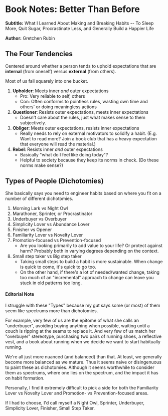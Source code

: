 # Book Notes: Better Than Before

**Subtitle:** What I Learned About Making and Breaking Habits -- To Sleep More, Quit Sugar, Procrastinate Less, and Generally Build a Happier Life

**Author:** Gretchen Rubin

## The Four Tendencies

Centered around whether a person tends to uphold expectations that are **internal** (from oneself) versus **external** (from others).

Most of us fall squarely into one bucket.

1. **Upholder**: Meets inner *and* outer expectations
    - Pro: Very reliable to self, others
    - Con: Often conforms to pointless rules, wasting own time and others' or doing meaningless actions
2. **Questioner**: Resists outer expectations, meets inner expectations
    - Doesn't care about the rules, just what makes sense to them subjectively.
3. **Obliger**: Meets outer expectations, resists inner expectations
    - Really needs to rely on external motivators to solidify a habit. (E.g. Want to read more? Join a book club that has a heavy expectation that everyone will read the material.)
4. **Rebel**: Resists inner *and* outer expectations
    - Basically "what do I feel like doing today"?
    - Helpful to society because they keep its norms in check. (Do these norms make sense?)

## Types of People (Dichotomies)

She basically says you need to engineer habits based on where you fit on a number of different dichotomies.

1. Morning Lark vs Night Owl
2. Marathoner, Sprinter, or Procrastinator
3. Underbuyer vs Overbuyer
4. Simplicity Lover vs Abundance Lover
5. Finisher vs Opener
6. Familiarity Lover vs Novelty Lover
7. Promotion-focused vs Prevention-focused
    - Are you looking primarily to add value to your life? Or protect against harm? Probably both in varying degrees depending on the context.
8. Small step taker vs Big step taker
    - Taking small steps to build a habit is more sustainable. When change is quick to come, it's quick to go too.
    - On the other hand, if there's a lot of needed/wanted change, taking too much of an "incremental" approach to change can leave you stuck in old patterns too long.

#### Editorial Note

I struggle with these "Types" because my gut says some (or most) of them seem like spectrums more than dichotomies.

For example, very few of us are the epitome of what she calls an "underbuyer", avoiding buying anything when possible, waiting until a couch is ripping at the seams to replace it. And very few of us match her "overbuyer" stereotype, purchasing two pairs of running shoes, a reflective vest, and a book about running when we decide we want to start habitually running.

We're all just more nuanced (and balanced) than that. At least, we generally become more balanced as we mature. Thus it seems naive or disingenuous to paint these as dichotomies. Although it seems worthwhile to consider them as spectrums, where one lies on the spectrum, and the impact it has on habit formation.

Personally, I find it extremely difficult to pick a side for both the Familiarity Lover vs Novelty Lover and Promotion- vs Prevention-focused areas.

If I had to choose, I'd call myself a Night Owl, Sprinter, Underbuyer, Simplicity Lover, Finisher, Small Step Taker.
